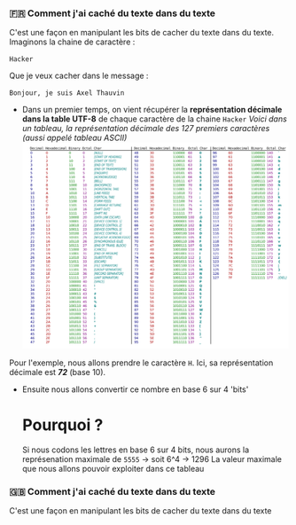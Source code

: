### :fr: Comment j'ai caché du texte dans du texte
C'est une façon en manipulant les bits de cacher du texte dans du texte.
Imaginons la chaine de caractère :
```
Hacker
```
Que je veux cacher dans le message :
```
Bonjour, je suis Axel Thauvin
``` 

- Dans un premier temps, on vient récupérer la **représentation décimale dans la table UTF-8** de chaque caractère de la chaine `Hacker`
  *Voici dans un tableau, la représentation décimale des 127 premiers caractères (aussi appelé tableau ASCII)*
![Tableau ASCII](https://github.com/Axthauvin/cacher-du-texte-dans-du-texte/blob/main/UTF8-TABLE.png)

Pour l'exemple, nous allons prendre le caractère `H`.
Ici, sa représentation décimale est ***72*** (base 10).

- Ensuite nous allons convertir ce nombre en base 6 sur 4 'bits'
  # Pourquoi ?
  Si nous codons les lettres en base 6 sur 4 bits, nous aurons la représenation maximale de `5555` -> soit 6^4 -> 1296
  La valeur maximale que nous allons pouvoir exploiter dans ce tableau


### 🇬🇧 Comment j'ai caché du texte dans du texte
C'est une façon en manipulant les bits de cacher du texte dans du texte
